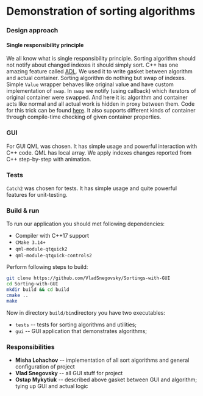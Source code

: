# Demonstration of sorting algorithms

### Design approach

#### Single responsibility principle

We all know what is single responsibility principle. Sorting algorithm should not notify about changed indexes it should simply sort. C++ has one amazing feature called [ADL](https://en.cppreference.com/w/cpp/language/adl). We used it to write gasket between algorithm and actual container. Sorting algorithm do nothing but swap of indexes. Simple `Value` wrapper behaves like original value and have custom implementation of `swap`. In `swap` we notify (using callback) which iterators of original container were swapped. And here it is: algorithm and container acts like normal and all actual work is hidden in proxy between them. Code for this trick can be found [here](./lib/Utils/Range.hpp). It also supports different kinds of container through compile-time checking of given container properties.

### GUI

For GUI QML was chosen. It has simple usage and powerful interaction with C++ code. QML has local array. We apply indexes changes reported from C++ step-by-step with animation.

### Tests

`Catch2` was chosen for tests. It has simple usage and quite powerful features for unit-testing.

### Build & run

To run our application you should met following dependencies:
* Compiler with C++17 support
* `CMake 3.14+`
* `qml-module-qtquick2`
* `qml-module-qtquick-controls2`

Perform following steps to build:
```bash
git clone https://github.com/VladSnegovsky/Sortings-with-GUI
cd Sorting-with-GUI
mkdir build && cd build
cmake ..
make
```

Now in directory `build/bin`directory you have two executables:
* `tests` -- tests for sorting algorithms and utilities;
* `gui` -- GUI application that demonstrates algorithms;

### Responsibilities
* **Misha Lohachov** -- implementation of all sort algorithms and general configuration of project
* **Vlad Snegovsky** -- all GUI stuff for project
* **Ostap Mykytiuk** -- described above gasket between GUI and algorithm; tying up GUI and actual logic
